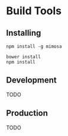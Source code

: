 # Build Tools

## Installing

    npm install -g mimosa

    bower install
    npm install

## Development

TODO

## Production

TODO
